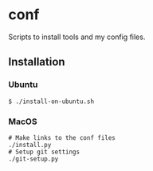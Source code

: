 conf
====

Scripts to install tools and my config files.

## Installation

### Ubuntu

```
$ ./install-on-ubuntu.sh
```

### MacOS

```
# Make links to the conf files
./install.py
# Setup git settings
./git-setup.py
```
